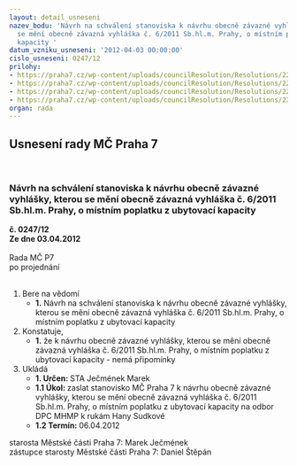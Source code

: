 ```yaml
---
layout: detail_usneseni
nazev_bodu: 'Návrh na schválení stanoviska k návrhu obecně závazné vyhlášky, kterou
  se mění obecně závazná vyhláška č. 6/2011 Sb.hl.m. Prahy, o místním poplatku z ubytovací
  kapacity '
datum_vzniku_usneseni: '2012-04-03 00:00:00'
cislo_usneseni: 0247/12
prilohy:
- https://praha7.cz/wp-content/uploads/councilResolution/Resolutions/22943/19-12-dopis_z_mhmp.jpg
- https://praha7.cz/wp-content/uploads/councilResolution/Resolutions/22943/19-12-n%c3%a1vrh+ozv+-+m%c3%adstn%c3%ad+poplatek+z+ubytovac%c3%ad+kapacity.doc
- https://praha7.cz/wp-content/uploads/councilResolution/Resolutions/22943/19-12-d%c5%afvodov%c3%a1+zpr%c3%a1va+-+m%c3%adstn%c3%ad+poplatek+z+ubytovac%c3%ad+kapacity.doc
- https://praha7.cz/wp-content/uploads/councilResolution/Resolutions/22943/19-12-kopie_-_p%c5%99%c3%adloha+%c4%8d.+1+k+d%c5%afvodov%c3%a9+zpr%c3%a1v%c4%9b+-+m%c3%adstn%c3%ad+poplatek+z+ubytovac%c3%ad+kapacity.xls
organ: rada
---
```

<div id="ucUsn_pList" class="usn">
	<span><h2>Usnesení rady MČ Praha 7 </h2>
<br></span><div class="standBody">
<span><h3>Návrh na schválení stanoviska k návrhu obecně závazné vyhlášky, kterou se mění obecně závazná vyhláška č. 6/2011 Sb.hl.m. Prahy, o místním poplatku z ubytovací kapacity </h3></span><div class="center">
		<strong>č. 0247/12</strong><br>
	</div>
<div class="center">
		<strong>Ze dne 03.04.2012</strong><br><br>
	</div>Rada MČ P7<br> po projednání<br><br><ol>
<li>Bere na vědomí<ul><li>
<strong>1.</strong> Návrh na schválení stanoviska k návrhu obecně závazné vyhlášky, kterou se mění obecně závazná vyhláška č. 6/2011 Sb.hl.m. Prahy, o místním poplatku z ubytovací kapacity </li></ul>
</li>
<li>Konstatuje,<ul><li>
<strong>1.</strong> že k  návrhu obecně závazné vyhlášky, kterou se mění obecně závazná vyhláška č. 6/2011 Sb.hl.m. Prahy, o místním poplatku z ubytovací kapacity - nemá připomínky</li></ul>
</li>
<li>Ukládá<ul>
<li>
<strong>1. Určen: </strong>STA Ječmének Marek</li>
<li>
<strong>1.1 Úkol: </strong>zaslat stanovisko MČ Praha 7  k návrhu obecně závazné vyhlášky, kterou se mění obecně závazná vyhláška č. 6/2011 Sb.hl.m. Prahy, o místním poplatku z ubytovací kapacity na odbor DPC  MHMP k rukám Hany Sudkové</li>
<li>
<strong>1.2 Termín: </strong>06.04.2012</li>
</ul>
</li>
</ol>starosta Městské části Praha 7: Marek Ječmének<br>zástupce starosty Městské části Praha 7: Daniel Štěpán 
</div>
</div>